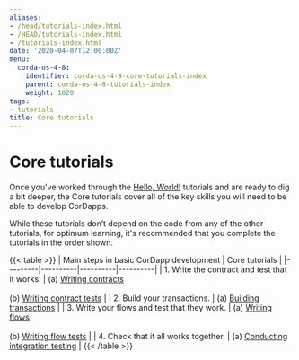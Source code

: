 ```yaml
---
aliases:
- /head/tutorials-index.html
- /HEAD/tutorials-index.html
- /tutorials-index.html
date: '2020-04-07T12:00:00Z'
menu:
  corda-os-4-8:
    identifier: corda-os-4-8-core-tutorials-index
    parent: corda-os-4-8-tutorials-index
    weight: 1020
tags:
- tutorials
title: Core tutorials
---
```



#  Core tutorials

Once you've worked through the [Hello, World!](hello-world-introduction.md) tutorials and are ready to dig a bit deeper, the Core tutorials cover all of the key skills you will need to be able to develop CorDapps.

While these tutorials don’t depend on the code from any of the other tutorials, for optimum learning, it's recommended that you complete the tutorials in the order shown.

{{< table >}}
| Main steps in basic CorDapp development | Core tutorials |
|---------|----------|----------|----------|
| 1. Write the contract and test that it works. | (a) [Writing contracts](tutorial-contract.html/) <br/><br/> (b) [Writing contract tests](tutorial-test-dsl.html/) |
| 2. Build your transactions. | (a) [Building transactions](tutorial-building-transactions.html/) |
| 3. Write your flows and test that they work. | (a) [Writing flows](flow-state-machines.html/) <br/><br/> (b) [Writing flow tests](flow-testing.html/) |
| 4. Check that it all works together. | (a) [Conducting integration testing](tutorial-integration-testing.html/) |
{{< /table >}}
